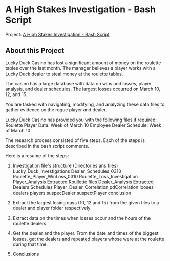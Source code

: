 # A High Stakes Investigation - Bash Script

Project: [A High Stakes Investigation - Bash Script](/A%20High%20Stakes%20Investigation.sh)

## About this Project



Lucky Duck Casino has lost a significant amount of money on the roulette tables over the last month. The manager believes a player works with a Lucky Duck dealer to steal money at the roulette tables. 

The casino has a large database with data on wins and losses, player analysis, and dealer schedules. The largest losses occurred on March 10, 12, and 15. 

You are tasked with navigating, modifying, and analyzing these data files to gather evidence on the rogue player and dealer. 

Lucky Duck Casino has provided you with the following files if required:
Roulette Player Data: Week of March 10
Employee Dealer Schedule: Week of March 10




The research process consisted of five steps. Each of the steps is described in the bash script comments.

Here is a resume of the steps:

1) Investigation file's structure (Directories ans files)
Lucky_Duck_Investigations
Dealer_Schedules_0310
Roulette_Player_WinLoss_0310
Roulette_Loss_Investigation
Player_Analysis
Extracted Roullette files
Dealer_Analysis
Extracted Dealers Schedules
Player_Dealer_Correlation
pdCorrelation
looses
dealers
players
suspecDealer
suspectPlayer
conclusion

2) Extract the largest losing days (10, 12 and 15) from the given files to a dealer and player folder respectively

3) Extract data on the times when losses occur and the hours of the roulette dealers.

4) Get the dealer and the player. From the date and times of the biggest losses, get the dealers and repeated players whose were at the roulette during that time.

5) Conclusions